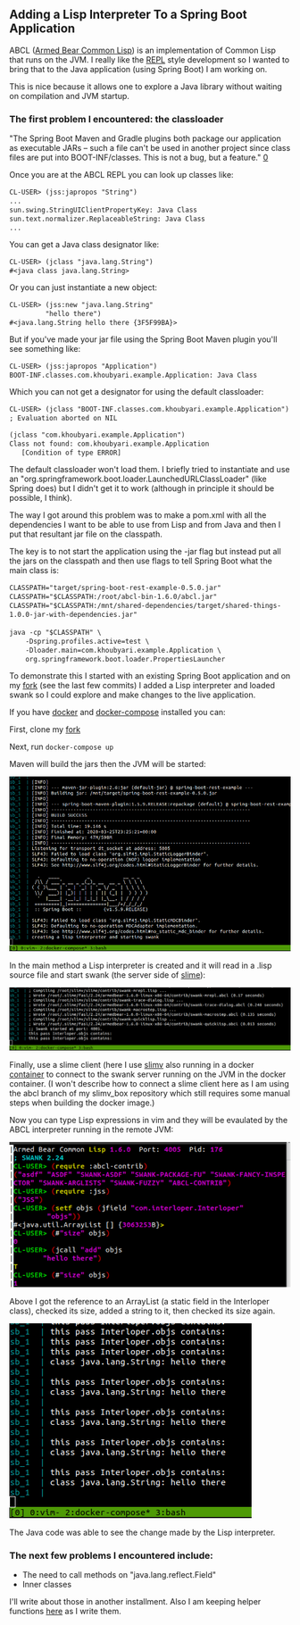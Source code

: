 ## Adding a Lisp Interpreter To a Spring Boot Application

ABCL ([Armed Bear Common Lisp](https://common-lisp.net/project/armedbear/)) is an implementation of Common Lisp that runs on the JVM. I really like the [REPL](https://en.wikipedia.org/wiki/Read%E2%80%93eval%E2%80%93print_loop) style development so I wanted to bring that to the Java application (using Spring Boot) I am working on.

This is nice because it allows one to explore a Java library without waiting on compilation and JVM startup.


### The first problem I encountered: the classloader

"The Spring Boot Maven and Gradle plugins both package our application as executable JARs – such a file can't be used in another project since class files are put into BOOT-INF/classes. This is not a bug, but a feature." [0](https://www.baeldung.com/spring-boot-dependency)


Once you are at the ABCL REPL you can look up classes like:
```
CL-USER> (jss:japropos "String")
...
sun.swing.StringUIClientPropertyKey: Java Class
sun.text.normalizer.ReplaceableString: Java Class
...
```


You can get a Java class designator like:
```
CL-USER> (jclass "java.lang.String")
#<java class java.lang.String>
```

Or you can just instantiate a new object:
```
CL-USER> (jss:new "java.lang.String"
         "hello there")
#<java.lang.String hello there {3F5F99BA}>
```


But if you've made your jar file using the Spring Boot Maven plugin you'll see something like:
```
CL-USER> (jss:japropos "Application")
BOOT-INF.classes.com.khoubyari.example.Application: Java Class
```

Which you can not get a designator for using the default classloader:
```
CL-USER> (jclass "BOOT-INF.classes.com.khoubyari.example.Application")
; Evaluation aborted on NIL
```

```
(jclass "com.khoubyari.example.Application")
Class not found: com.khoubyari.example.Application
   [Condition of type ERROR]
```


The default classloader won't load them.
I briefly tried to instantiate and use an "org.springframework.boot.loader.LaunchedURLClassLoader" (like Spring does) but I didn't get it to work (although in principle it should be possible, I think).

The way I got around this problem was to make a pom.xml with all the dependencies I want to be able to use from Lisp and from Java and then I put that resultant jar file on the classpath.

The key is to not start the application using the -jar flag but instead put all the jars on the classpath and then use flags to tell Spring Boot what the main class is:
```
CLASSPATH="target/spring-boot-rest-example-0.5.0.jar"
CLASSPATH="$CLASSPATH:/root/abcl-bin-1.6.0/abcl.jar"
CLASSPATH="$CLASSPATH:/mnt/shared-dependencies/target/shared-things-1.0.0-jar-with-dependencies.jar"

java -cp "$CLASSPATH" \
    -Dspring.profiles.active=test \
    -Dloader.main=com.khoubyari.example.Application \
    org.springframework.boot.loader.PropertiesLauncher
```

To demonstrate this I started with an existing Spring Boot application and on my [fork](https://github.com/justin2004/spring-boot-rest-example) (see the last few commits) I added a Lisp interpreter and loaded swank so I could explore and make changes to the live application.


If you have [docker](https://docs.docker.com/install/) and [docker-compose](https://docs.docker.com/compose/install/) installed you can: 


First, clone my [fork](https://github.com/justin2004/spring-boot-rest-example)


Next, run `docker-compose up`

Maven will build the jars then the JVM will be started:

![jvm_starting](./media/jvm_starting.png)

In the main method a Lisp interpreter is created and it will read in a .lisp source file and start swank (the server side of [slime](https://common-lisp.net/project/slime/)):

![swank_started](./media/swank_started.png)


Finally, use a slime client (here I use [slimv](https://github.com/kovisoft/slimv) also running in a docker [container](https://github.com/justin2004/slimv_box) to connect to the swank server running on the JVM in the docker container. (I won't describe how to connect a slime client here as I am using the abcl branch of my slimv_box repository which still requires some manual steps when building the docker image.)

Now you can type Lisp expressions in vim and they will be evaulated by the ABCL interpreter running in the remote JVM:

![slimv](./media/now_to_slimv.png)

Above I got the reference to an ArrayList (a static field in the Interloper class), checked its size, added a string to it, then checked its size again. 

![back_to_jvm](./media/back_to_stdout_on_jvm.png)

The Java code was able to see the change made by the Lisp interpreter.



### The next few problems I encountered include:
- The need to call methods on "java.lang.reflect.Field"
- Inner classes

I'll write about those in another installment.
Also I am keeping helper functions [here](https://github.com/justin2004/abcl_repl_helpers) as I write them.
